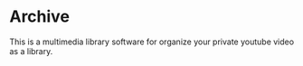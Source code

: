 # Archive

This is a multimedia library software for organize your private youtube video as a library.
